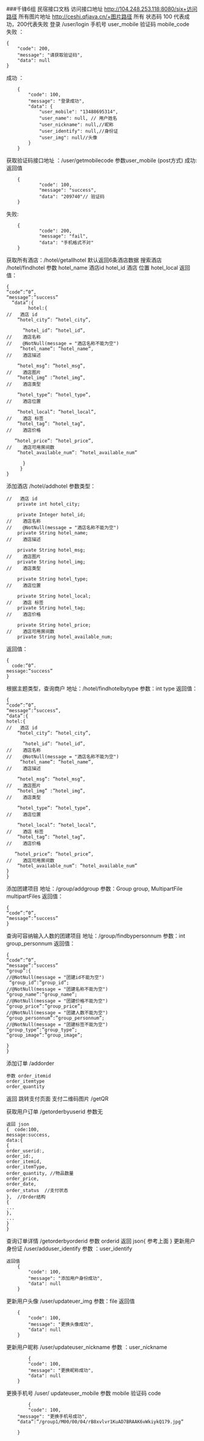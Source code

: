 ###千锋6组 民宿接口文档
访问接口地址  http://104.248.253.118:8080/six+访问路径
所有图片地址 http://ceshi.qfjava.cn/+图片路径
所有  状态码  100 代表成功，200代表失败
登录  /user/login
 	手机号   user_mobile 
验证码   mobile_code  
	失败 ：

    {
        "code": 200,
        "message": "请获取验证码",
        "data": null
    }
成功 ：
    
        {
            "code": 100,
            "message": "登录成功",
            "data": {
                "user_mobile": "13488695314", 
                "user_name": null, // 用户姓名
                "user_nickname": null,//昵称
                "user_identify": null,//身份证
                "user_img": null//头像
            }
        } 	
获取验证码接口地址  ：/user/getmobilecode 
参数user_mobile  (post方式) 
成功:
返回值
	
	    {
            	"code": 100,
            	"message": "success",
            	"data": "209740"// 验证码
        }
失败:
	
	    {
            	"code": 200,
           	 	"message": "fail",
           	 	"data": "手机格式不对" 
        }
获取所有酒店：/hotel/getallhotel  默认返回6条酒店数据
搜索酒店  /hotel/findhotel
参数  hotel_name
酒店id  hotel_id
酒店 位置 hotel_local 
返回值：


    {
    “code”:”0”,
    “message”:”success”
      “data”:{
            hotel:{
    //   酒店 id
        ”hotel_city”: ”hotel_city”,
    
          ”hotel_id”: ”hotel_id”,
    //    酒店名称
    //    @NotNull(message = "酒店名称不能为空")
         ”hotel_name”: ”hotel_name”,
    //    酒店描述
    
        ”hotel_msg”: ”hotel_msg”,
    //    酒店图片
        ”hotel_img” :”hotel_img”,
    //    酒店类型
    
        ”hotel_type”: ”hotel_type”,
    //    酒店位置
    
        ”hotel_local”: ”hotel_local”,
    //    酒店 标签
        ”hotel_tag”: ”hotel_tag”,
    //    酒店价格
    
       ”hotel_price”: ”hotel_price”,
    //    酒店可用房间数
        ”hotel_available_num”: ”hotel_available_num”
    
          }
         }
    }
添加酒店 /hotel/addhotel
参数类型：

    //   酒店 id
        private int hotel_city;
    
        private Integer hotel_id;
    //    酒店名称
    //    @NotNull(message = "酒店名称不能为空")
        private String hotel_name;
    //    酒店描述
    
        private String hotel_msg;
    //    酒店图片
        private String hotel_img;
    //    酒店类型
    
        private String hotel_type;
    //    酒店位置
    
        private String hotel_local;
    //    酒店 标签
        private String hotel_tag;
    //    酒店价格
    
        private String hotel_price;
    //    酒店可用房间数
        private String hotel_available_num;
返回值：

    {
      code:”0”.
    message:”success”
    }

根据主题类型，查询商户
	地址：/hotel/findhotelbytype
	参数：int type
	返回值：

    {
    “code”:”0”,
    “message”:”success”,
    “data”:{
    hotel:{
    //   酒店 id
        ”hotel_city”: ”hotel_city”,
    
          ”hotel_id”: ”hotel_id”,
    //    酒店名称
    //    @NotNull(message = "酒店名称不能为空")
         ”hotel_name”: ”hotel_name”,
    //    酒店描述
    
        ”hotel_msg”: ”hotel_msg”,
    //    酒店图片
        ”hotel_img” :”hotel_img”,
    //    酒店类型
    
        ”hotel_type”: ”hotel_type”,
    //    酒店位置
    
        ”hotel_local”: ”hotel_local”,
    //    酒店 标签
        ”hotel_tag”: ”hotel_tag”,
    //    酒店价格
    
       ”hotel_price”: ”hotel_price”,
    //    酒店可用房间数
        ”hotel_available_num”: ”hotel_available_num”
    }
    }
添加团建项目
地址：/group/addgroup
参数：Group group, MultipartFile multipartFiles
返回值：

    {
    “code”:”0”,
    “message”:”success”
    }


查询可容纳输入人数的团建项目
地址：/group/findbypersonnum
参数：int group_personnum
返回值：

    {
    “code”:”0”,
    “message”:”success”
    “group”:{
    //@NotNull(message = "团建id不能为空")
     “group_id”:”group_id”;
    //@NotNull(message = "团建名称不能为空")
    ”group_name”:”group_name”;
    //@NotNull(message = "团建价格不能为空")
    ”group_price”:”group_price”;
    //@NotNull(message = "团建人数不能为空")
    ”group_personnum”:”group_personnum”;
    //@NotNull(message = "团建标签不能为空")
    ”group_type”:”group_type”;
    ”group_image”:”group_image”;
    
    }
    }

添加订单 /addorder

    参数 order_itemid
    order_itemtype
    order_quantity
返回  跳转支付页面
支付二维码图片 /getQR

获取用户订单 /getorderbyuserid
 参数无

    返回 json   
    {  code:100,
    message:success,
    data:{
    {
    order_userid:,
    order_id:,
    order_itemid,
    order_itemType,
    order_quantity,	//物品数量
    order_price,
    order_date,
    order_status  //支付状态
    },  //Order结构
    {
    ...
    },
    ...
    }
    }
查询订单详情 /getorderbyorderid
参数 orderid
返回 json{
参考上面
}
更新用户身份证 /user/adduser_identify
	参数 ：user_identify

	返回值
	    {
            "code": 100,
            "message": "添加用户身份成功",
            "data": null
        }


更新用户头像  /user/updateuer_img
	参数：file
返回值
	
	    {
            "code": 100,
            "message": "更换头像成功",
            "data": null
        }

更新用户昵称 /user/updateuser_nickname
参数 ：user_nickname
	
	    	{
            "code": 100,
            "message": "更换昵称成功",
            "data": null
        }
更换手机号 /user/ updateuser_mobile
	参数 mobile
	验证码	code
	
	    	{
            "code": 100,
        "message": "更换手机号成功",
        “data”:”/group1/M00/00/04/rB8xvlvr1KuAD7BRAAK6vWkiykQ179.jpg”
        
        }

